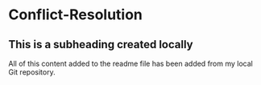 # Conflict-Resolution

## This is a subheading created locally

All of this content added to the readme file has been added from my local Git repository.